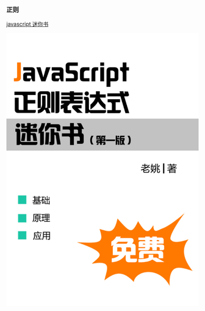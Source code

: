 ### 正则

[javascript 迷你书](./img/JavaScript-reg-mini-book.pdf)

<img src="./img/JavaScript-reg-mini-book.pdf">
